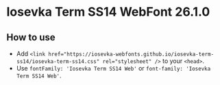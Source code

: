 # Iosevka Term SS14 WebFont 26.1.0

## How to use

- Add `<link href="https://iosevka-webfonts.github.io/iosevka-term-ss14/iosevka-term-ss14.css" rel="stylesheet" />` to your `<head>`.
- Use `fontFamily: 'Iosevka Term SS14 Web'` or `font-family: 'Iosevka Term SS14 Web'`.
